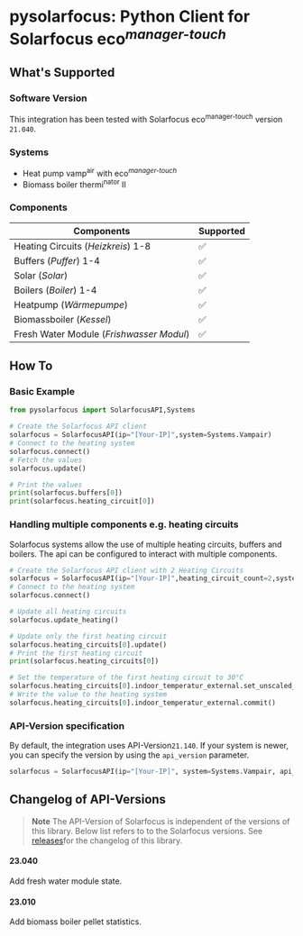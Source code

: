 # pysolarfocus: Python Client for Solarfocus eco<sup>_manager-touch_</sup>

## What's Supported 

### Software Version

This integration has been tested with Solarfocus eco<sup>manager-touch</sup> version `21.040`.

### Systems

* Heat pump vamp<sup>air</sup> with eco<sup>_manager-touch_</sup>
* Biomass boiler thermi<sup>nator</sup> II

### Components

| Components | Supported |
|---|---|
| Heating Circuits (_Heizkreis_) 1-8 | :white_check_mark: |
| Buffers (_Puffer_) 1-4 | :white_check_mark: |
| Solar (_Solar_)| :white_check_mark:|
| Boilers (_Boiler_) 1-4 | :white_check_mark: |
| Heatpump (_Wärmepumpe_) | :white_check_mark: |
| Biomassboiler (_Kessel_) | :white_check_mark: | 
| Fresh Water Module (_Frishwasser Modul_) | :white_check_mark: | 

## How To

### Basic Example 

```python
from pysolarfocus import SolarfocusAPI,Systems

# Create the Solarfocus API client
solarfocus = SolarfocusAPI(ip="[Your-IP]",system=Systems.Vampair)
# Connect to the heating system
solarfocus.connect() 
# Fetch the values
solarfocus.update()

# Print the values
print(solarfocus.buffers[0])
print(solarfocus.heating_circuit[0])
```

### Handling multiple components e.g. heating circuits
Solarfocus systems allow the use of multiple heating circuits, buffers and boilers. The api can be configured to interact with multiple components.

```python 
# Create the Solarfocus API client with 2 Heating Circuits
solarfocus = SolarfocusAPI(ip="[Your-IP]",heating_circuit_count=2,system=Systems.Vampair)
# Connect to the heating system
solarfocus.connect()

# Update all heating circuits
solarfocus.update_heating()

# Update only the first heating circuit
solarfocus.heating_circuits[0].update()
# Print the first heating circuit
print(solarfocus.heating_circuits[0])

# Set the temperature of the first heating circuit to 30°C
solarfocus.heating_circuits[0].indoor_temperatur_external.set_unscaled_value(30)
# Write the value to the heating system
solarfocus.heating_circuits[0].indoor_temperatur_external.commit()
```

### API-Version specification
By default, the integration uses API-Version`21.140`. If your system is newer, you can specify
the version by using the `api_version` parameter. 

```python
solarfocus = SolarfocusAPI(ip="[Your-IP]", system=Systems.Vampair, api_version=ApiVersions.V_23_010)
```

## Changelog of API-Versions
> **Note**
> The API-Version of Solarfocus is independent of the versions of this library. Below list refers to to 
> the Solarfocus versions. See [releases](https://github.com/LavermanJJ/pysolarfocus/releases)for the changelog
> of this library.


#### 23.040
Add fresh water module state.

#### 23.010
Add biomass boiler pellet statistics.